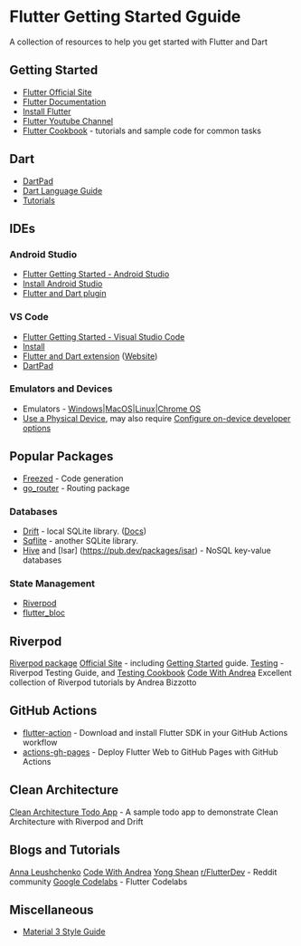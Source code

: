 # Flutter Getting Started Gguide
A collection of resources to help you get started with Flutter and Dart

## Getting Started
- [Flutter Official Site](https://flutter.dev/)
- [Flutter Documentation](https://docs.flutter.dev/)
- [Install Flutter](https://flutter.dev/docs/get-started/install)
- [Flutter Youtube Channel](https://www.youtube.com/@flutterdev)
- [Flutter Cookbook](https://docs.flutter.dev/cookbook) - tutorials and sample code for common tasks

## Dart
- [DartPad](https://dartpad.dev/)
- [Dart Language Guide](https://dart.dev/language)
- [Tutorials](https://dart.dev/tutorials)

## IDEs
### Android Studio
- [Flutter Getting Started - Android Studio](https://docs.flutter.dev/get-started/editor?tab=androidstudio)
- [Install Android Studio](https://developer.android.com/studio)
- [Flutter and Dart plugin](https://plugins.jetbrains.com/plugin/9212-flutter) 
### VS Code
- [Flutter Getting Started - Visual Studio Code](https://docs.flutter.dev/get-started/editor?tab=vscode)
- [Install](https://code.visualstudio.com/)
- [Flutter and Dart extension](https://marketplace.visualstudio.com/items?itemName=Dart-Code.flutter) ([Website](https://dartcode.org/))
- [DartPad](https://dartpad.dev/)
### Emulators and Devices
- Emulators - [Windows](https://docs.flutter.dev/get-started/install/windows/mobile#configure-your-target-android-device)|[MacOS](https://docs.flutter.dev/get-started/install/macos/mobile-ios#configure-your-target-ios-device)|[Linux](https://docs.flutter.dev/get-started/install/linux/android#configure-your-target-android-device)|[Chrome OS](https://docs.flutter.dev/get-started/install/chromeos/android#configure-your-target-android-device)
- [Use a Physical Device](https://developer.android.com/studio/run/device#connect), may also require [Configure on-device developer options](https://developer.android.com/studio/debug/dev-options)

## Popular Packages
- [Freezed](https://pub.dev/packages/freezed) - Code generation
- [go_router](https://pub.dev/packages/go_router) - Routing package
### Databases
- [Drift](https://pub.dev/packages/drift) - local SQLite library. ([Docs](https://drift.simonbinder.eu/))
- [Sqflite](https://pub.dev/packages/sqflite) - another SQLite library.
- [Hive](https://pub.dev/packages/hive) and [Isar] (https://pub.dev/packages/isar) - NoSQL key-value databases
### State Management
- [Riverpod](https://pub.dev/packages/riverpod)
- [flutter_bloc](https://pub.dev/packages/flutter_bloc)

## Riverpod
[Riverpod package](https://pub.dev/packages/riverpod)
[Official Site](https://riverpod.dev/) - including [Getting Started](https://riverpod.dev/docs/introduction/getting_started) guide.
[Testing](https://riverpod.dev/docs/essentials/testing) - Riverpod Testing Guide, and [Testing Cookbook](https://riverpod.dev/docs/cookbooks/testing)
[Code With Andrea](https://codewithandrea.com/tags/riverpod/) Excellent collection of Riverpod tutorials by Andrea Bizzotto

## GitHub Actions
- [flutter-action](https://github.com/subosito/flutter-action) - Download and install Flutter SDK in your GitHub Actions workflow
- [actions-gh-pages](https://github.com/peaceiris/actions-gh-pages) - Deploy Flutter Web to GitHub Pages with GitHub Actions

## Clean Architecture
[Clean Architecture Todo App](https://github.com/rodydavis/clean_architecture_todo_app) - A sample todo app to demonstrate Clean Architecture with Riverpod and Drift

## Blogs and Tutorials
[Anna Leushchenko](https://annaleushchenko.com/)
[Code With Andrea](https://codewithandrea.com/)
[Yong Shean](https://medium.com/@yshean)
[r/FlutterDev](https://www.reddit.com/r/FlutterDev/) - Reddit community
[Google Codelabs](https://codelabs.developers.google.com/?product=flutter) - Flutter Codelabs

## Miscellaneous
- [Material 3 Style Guide](https://m3.material.io/styles)
